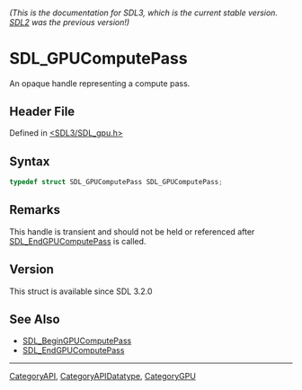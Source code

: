 ###### (This is the documentation for SDL3, which is the current stable version. [SDL2](https://wiki.libsdl.org/SDL2/) was the previous version!)
# SDL_GPUComputePass

An opaque handle representing a compute pass.

## Header File

Defined in [<SDL3/SDL_gpu.h>](https://github.com/libsdl-org/SDL/blob/main/include/SDL3/SDL_gpu.h)

## Syntax

```c
typedef struct SDL_GPUComputePass SDL_GPUComputePass;
```

## Remarks

This handle is transient and should not be held or referenced after
[SDL_EndGPUComputePass](SDL_EndGPUComputePass) is called.

## Version

This struct is available since SDL 3.2.0

## See Also

- [SDL_BeginGPUComputePass](SDL_BeginGPUComputePass)
- [SDL_EndGPUComputePass](SDL_EndGPUComputePass)

----
[CategoryAPI](CategoryAPI), [CategoryAPIDatatype](CategoryAPIDatatype), [CategoryGPU](CategoryGPU)

